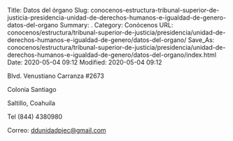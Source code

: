 Title: Datos del órgano
Slug: conocenos-estructura-tribunal-superior-de-justicia-presidencia-unidad-de-derechos-humanos-e-igualdad-de-genero-datos-del-organo
Summary: .
Category: Conócenos
URL: conocenos/estructura/tribunal-superior-de-justicia/presidencia/unidad-de-derechos-humanos-e-igualdad-de-genero/datos-del-organo/
Save_As: conocenos/estructura/tribunal-superior-de-justicia/presidencia/unidad-de-derechos-humanos-e-igualdad-de-genero/datos-del-organo/index.html
Date: 2020-05-04 09:12
Modified: 2020-05-04 09:12



Blvd. Venustiano Carranza #2673

Colonia Santiago

Saltillo, Coahuila

Tel (844) 4380980

Correo: ddunidadpjec@gmail.com



